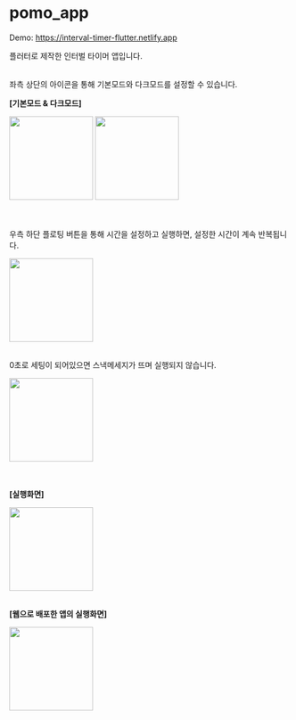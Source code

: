 # pomo_app

Demo: https://interval-timer-flutter.netlify.app

플러터로 제작한 인터벌 타이머 앱입니다. <br/><br/>


좌측 상단의 아이콘을 통해 기본모드와 다크모드를 설정할 수 있습니다. <br/>

<b>[기본모드 & 다크모드]</b>

<img src="https://github.com/wnal4634/flutter_timer/assets/90739311/283cfec6-a4a0-4c55-94c9-201843fbba10" width="150"/> <img src="https://github.com/wnal4634/flutter_timer/assets/90739311/4e9406e3-b016-4ba7-9213-7eb60c5b29e2" width="150"/> <br/><br/><br/>




우측 하단 플로팅 버튼을 통해 시간을 설정하고 실행하면, 설정한 시간이 계속 반복됩니다.

<img src="https://github.com/wnal4634/flutter_timer/assets/90739311/3325632d-4b6d-401e-8e2c-2f3e5571a1b9" width="150"/> <br/><br/>


0초로 세팅이 되어있으면 스낵메세지가 뜨며 실행되지 않습니다.

<img src="https://github.com/wnal4634/flutter_timer/assets/90739311/0aae2d0e-66f3-486a-96e1-acbdfb1ff0b1" width="150"/> <br/><br/><br/>



<b>[실행화면]</b>

<img src="https://github.com/wnal4634/flutter_timer/assets/90739311/21998f15-5c79-4f70-975f-09319c785288" width="150"/> <br/><br/>


<b>[웹으로 배포한 앱의 실행화면]</b>

<img src="https://github.com/wnal4634/flutter_timer/assets/90739311/3dc2dec3-0fd2-4f59-8527-5b0acdcac94c" width="150"/>
